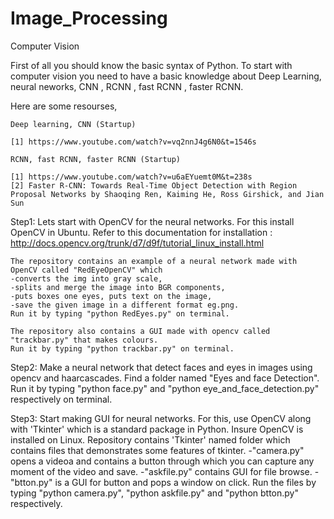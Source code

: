 # Image_Processing
Computer Vision

First of all you should know the basic syntax of Python.
To start with computer vision you need to have a basic knowledge about Deep Learning, neural neworks, CNN , RCNN , fast RCNN , faster RCNN.

Here are some resourses,

	Deep learning, CNN (Startup)

	[1] https://www.youtube.com/watch?v=vq2nnJ4g6N0&t=1546s

	RCNN, fast RCNN, faster RCNN (Startup)

	[1] https://www.youtube.com/watch?v=u6aEYuemt0M&t=238s  
	[2] Faster R-CNN: Towards Real-Time Object Detection with Region Proposal Networks by Shaoqing Ren, Kaiming He, Ross Girshick, and Jian Sun

Step1:
	Lets start with OpenCV for the neural networks.
	For this install OpenCV in Ubuntu.
	Refer to this documentation for installation : http://docs.opencv.org/trunk/d7/d9f/tutorial_linux_install.html
	
	The repository contains an example of a neural network made with OpenCV called "RedEyeOpenCV" which 
	-converts the img into gray scale, 
	-splits and merge the image into BGR components, 
	-puts boxes one eyes, puts text on the image, 
	-save the given image in a different format eg.png.
	Run it by typing "python RedEyes.py" on terminal.
	
	The repository also contains a GUI made with opencv called "trackbar.py" that makes colours.
	Run it by typing "python trackbar.py" on terminal.
	
Step2:
	Make a neural network that detect faces and eyes in images using opencv and haarcascades.
	Find a folder named "Eyes and face Detection".
	Run it by typing "python face.py" and "python eye_and_face_detection.py" respectively on terminal.
	
Step3:
	Start making GUI for neural networks.
	For this, use OpenCV along with 'Tkinter' which is a standard package in Python.
	Insure OpenCV is installed on Linux.
	Repository contains 'Tkinter' named folder which contains files that demonstrates some features of tkinter.
	-"camera.py" opens a videoa and contains a button through which you can capture any moment of the video and save.
	-"askfile.py" contains GUI for file browse.
	-"btton.py" is a GUI for button and pops a window on click.
	Run the files by typing "python camera.py", "python askfile.py" and "python btton.py" respectively.
	
